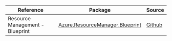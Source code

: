 | Reference | Package | Source |
|---|---|---|
|Resource Management - Blueprint|[Azure.ResourceManager.Blueprint](https://www.nuget.org/packages/Azure.ResourceManager.Blueprint)|[Github](https://github.com/Azure/azure-sdk-for-net/blob/main/sdk/blueprint/Azure.ResourceManager.Blueprint)|

